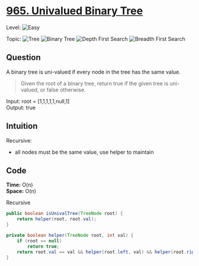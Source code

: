# [965. Univalued Binary Tree](https://leetcode.com/problems/univalued-binary-tree/)

Level:
![Easy](https://img.shields.io/badge/-Easy-00b300)

Topic:
![Tree](https://img.shields.io/badge/-Tree-70db70)
![Binary Tree](https://img.shields.io/badge/-Binary_Tree-5cd65c)
![Depth First Search](https://img.shields.io/badge/-Depth_First_Search-47d147)
![Breadth First Search](https://img.shields.io/badge/-Breadth_First_Search-33cc33)

## Question

A binary tree is uni-valued if every node in the tree has the same value.

> Given the root of a binary tree, return true if the given tree is uni-valued, or false otherwise.

Input: root = [1,1,1,1,1,null,1]  
Output: true

## Intuition

Recursive:

- all nodes must be the same value, use helper to maintain

## Code

**Time:** O(n)  
**Space:** O(n)

Recursive

```java
public boolean isUnivalTree(TreeNode root) {
    return helper(root, root.val);
}

private boolean helper(TreeNode root, int val) {
    if (root == null)
        return true;
    return root.val == val && helper(root.left, val) && helper(root.right, val);
}
```
